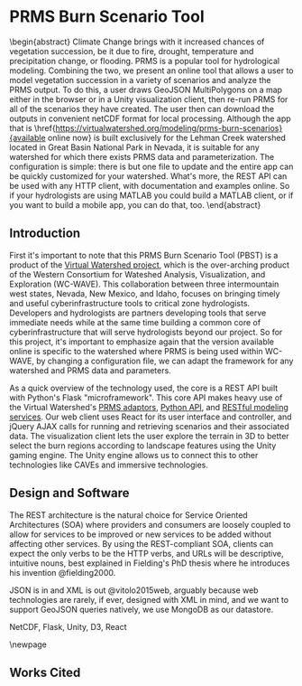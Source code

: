 PRMS Burn Scenario Tool
=======================


\begin{abstract}
Climate Change brings with it increased chances of vegetation succession,
be it due to fire, drought, temperature and precipitation change, or flooding.
PRMS is a popular tool for hydrological modeling. Combining the two,
we present an online tool that allows a user
to model vegetation succession in a variety of scenarios and analyze the PRMS
output. To do this, a user draws GeoJSON MultiPolygons on a map either in the
browser or in a Unity visualization client, then re-run PRMS for all
of the scenarios they have created. The user then can download the
outputs in convenient netCDF format for local processing. Although
the app that is
\href{https://virtualwatershed.org/modeling/prms-burn-scenarios}{available online now} is
built exclusively for the Lehman Creek watershed located in Great
Basin National Park in Nevada, it is suitable for any watershed for
which there exists PRMS data and parameterization. The configuration
is simple: there is but one file to update and the entire app can be
quickly customized for your watershed. What's more, the REST API can
be used with any HTTP client, with documentation and examples online.
So if your hydrologists are using MATLAB you could build a MATLAB
client, or if you want to build a mobile app, you can do that, too.
\end{abstract}



Introduction
------------

First it's important to note that this PRMS Burn Scenario Tool (PBST)
is a product of the [Virtual Watershed
project](https://github.com/VirtualWatershed), which is the
over-arching product of the Western Consortium for Wateshed Analysis,
Visualization, and Exploration (WC-WAVE). This collaboration between three
intermountain west states, Nevada, New Mexico, and Idaho, focuses on
bringing timely and useful cyberinfrastructure tools to critical zone
hydrologists. Developers and hydrologists are partners developing
tools that serve immediate needs while at the same time building a
common core of cyberinfrastructure that will serve hydrologists beyond
our project. So for this project, it's important to emphasize again
that the version available online is specific to the watershed where
PRMS is being used within WC-WAVE, by changing a configuration file,
we can adapt the framework for any watershed and PRMS data and
parameters.

As a quick overview of the technology used, the core is a REST API
built with Python's Flask "microframework". This core API makes heavy
use of the Virtual Watershed's [PRMS
adaptors](https://github.com/VirtualWatershed/vw-py/prms), [Python
API](https://github.com/VirtualWatershed/vw-py), and [RESTful modeling
services](https://github.com/VirtualWatershed/vwadaptor). Our web
client uses React for its user interface and controller, and jQuery
AJAX calls for running and retrieving scenarios and their associated
data. The visualization client lets the user explore the terrain in
3D to better select the burn regions according to landscape features
using the Unity gaming engine. The Unity engine allows us to connect
this to other technologies like CAVEs and immersive technologies.



Design and Software
-------------------

The REST architecture is the natural choice for Service Oriented
Architectures (SOA) where providers and consumers are loosely coupled to
allow for services to be improved or new services to be added without
affecting other services. By using the REST-compliant SOA, clients can
expect the only verbs to be the HTTP verbs, and URLs will be
descriptive, intuitive nouns, best explained in Fielding's PhD thesis
where he introduces his invention @fielding2000.

JSON is in and XML is out @vitolo2015web, arguably because web technologies
are rarely, if ever, designed with XML in mind, and we want to support
GeoJSON queries natively, we use MongoDB as our datastore.

NetCDF, Flask, Unity, D3, React


\newpage

Works Cited
-----------
